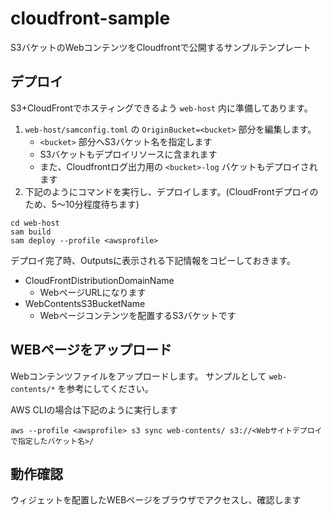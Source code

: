cloudfront-sample
======================

S3バケットのWebコンテンツをCloudfrontで公開するサンプルテンプレート


## デプロイ

S3+CloudFrontでホスティングできるよう `web-host` 内に準備してあります。

1. `web-host/samconfig.toml` の `OriginBucket=<bucket>` 部分を編集します。
    - `<bucket>` 部分へS3バケット名を指定します
    - S3バケットもデプロイリソースに含まれます
    - また、Cloudfrontログ出力用の `<bucket>-log` バケットもデプロイされます
2.  下記のようにコマンドを実行し、デプロイします。(CloudFrontデプロイのため、5～10分程度待ちます)

```
cd web-host
sam build
sam deploy --profile <awsprofile>
```

デプロイ完了時、Outputsに表示される下記情報をコピーしておきます。

- CloudFrontDistributionDomainName
  - WebページURLになります
- WebContentsS3BucketName
  - Webページコンテンツを配置するS3バケットです


## WEBページをアップロード

Webコンテンツファイルをアップロードします。
サンプルとして `web-contents/*` を参考にしてください。

AWS CLIの場合は下記のように実行します

```
aws --profile <awsprofile> s3 sync web-contents/ s3://<Webサイトデプロイで指定したバケット名>/
```


## 動作確認

ウィジェットを配置したWEBページをブラウザでアクセスし、確認します
